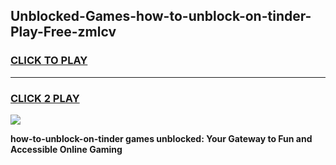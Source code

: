 
## Unblocked-Games-how-to-unblock-on-tinder-Play-Free-zmlcv
<h3>
<a href="https://premium76.site?title=how-to-unblock-on-tinder&ref=12A">CLICK TO PLAY</a></h3>
<hr>

<h3>
<a href="https://premium76.site?title=how-to-unblock-on-tinder&ref=12A">CLICK 2 PLAY</a>
  
</h3>

<a href="https://premium76.site?title=how-to-unblock-on-tinder&ref=12A"><img src="https://clearcache.store/games.png"></a>


**how-to-unblock-on-tinder games unblocked: Your Gateway to Fun and Accessible Online Gaming**
